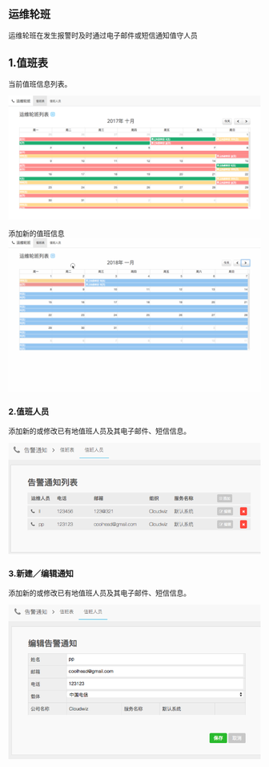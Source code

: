 ## **运维轮班**

运维轮班在发生报警时及时通过电子邮件或短信通知值守人员

## 1.值班表

当前值班信息列表。
  
![](/part4/images/p4_18.png)

添加新的值班信息
![](/part4/images/create_oncaller.gif)

### 2.值班人员

添加新的或修改已有地值班人员及其电子邮件、短信信息。

![](/part4/images/p4_19.png)

### **3.新建／编辑通知**

添加新的或修改已有地值班人员及其电子邮件、短信信息。

![](/part4/images/p4_32.png)





